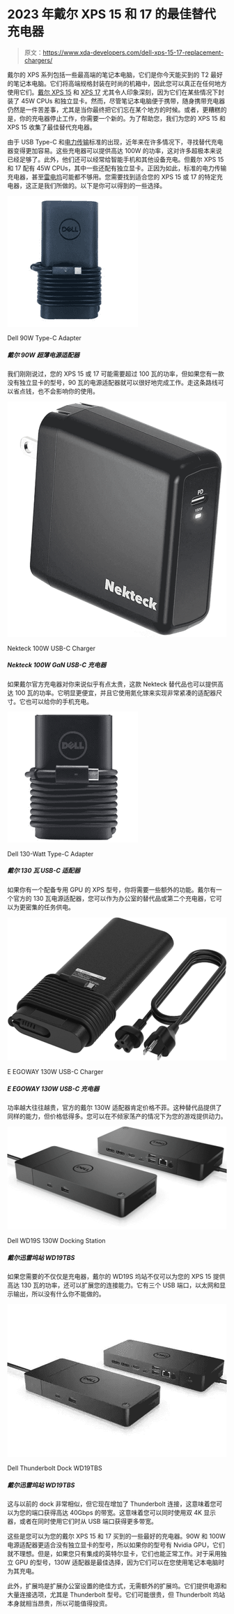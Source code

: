 # 2023 年戴尔 XPS 15 和 17 的最佳替代充电器

> 原文：<https://www.xda-developers.com/dell-xps-15-17-replacement-chargers/>

戴尔的 XPS 系列包括一些最高端的笔记本电脑，它们是你今天能买到的 T2 最好的笔记本电脑。它们将高端规格封装在时尚的机箱中，因此您可以真正在任何地方使用它们。[戴尔 XPS 15](https://www.xda-developers.com/dell-xps-15-2022-review/) 和 [XPS 17](https://www.xda-developers.com/dell-xps-17-2022-review/) 尤其令人印象深刻，因为它们在某些情况下封装了 45W CPUs 和独立显卡。然而，尽管笔记本电脑便于携带，随身携带充电器仍然是一件苦差事，尤其是当你最终把它们忘在某个地方的时候。或者，更糟糕的是，你的充电器停止工作，你需要一个新的。为了帮助您，我们为您的 XPS 15 和 XPS 15 收集了最佳替代充电器。

由于 USB Type-C 和[电力传输](https://www.usb.org/usb-charger-pd)标准的出现，近年来在许多情况下，寻找替代充电器变得更加容易。这些充电器可以提供高达 100W 的功率，这对许多超极本来说已经足够了。此外，他们还可以经常给智能手机和其他设备充电。但戴尔 XPS 15 和 17 配有 45W CPUs，其中一些还配有独立显卡。正因为如此，标准的电力传输充电器，甚至[雷电坞](https://www.xda-developers.com/best-thunderbolt-docks/)可能都不够用。您需要找到适合您的 XPS 15 或 17 的特定充电器，这正是我们所做的。以下是你可以得到的一些选择。

 <picture>![We just said you might need more than 100W of power for your XPS 15 or 17, but if you have a model without discrete graphics, the 90W power adapter will get the job done just fine. You can save some money by going this route, and it won't affect your usage.](img/783ddec4a042ef085d3c7afdf9b008f7.png)</picture> 

Dell 90W Type-C Adapter

##### 戴尔 90W 超薄电源适配器

我们刚刚说过，您的 XPS 15 或 17 可能需要超过 100 瓦的功率，但如果您有一款没有独立显卡的型号，90 瓦的电源适配器就可以很好地完成工作。走这条路线可以省点钱，也不会影响你的使用。

 <picture>![You're not going to need a 100W charger for your HP EliteBook 840 Aero, but that doesn't mean it won't work. You can use it to charge your laptop, but you also have headroom in case you ever need to charge a more powerful laptop in the future.](img/62043227264ba6851144e265c428f138.png)</picture> 

Nekteck 100W USB-C Charger

##### Nekteck 100W GaN USB-C 充电器

如果戴尔官方充电器对你来说似乎有点太贵，这款 Nekteck 替代品也可以提供高达 100 瓦的功率。它明显更便宜，并且它使用氮化镓来实现非常紧凑的适配器尺寸。它也可以给你的手机充电。

 <picture>![If you do have an XPS model with a dedicated GPU, you're going to need some extra power. Dell has an official 130W power adapter you can get as a replacement or as a second charger for the office, and it can power more intensive tasks.](img/5e2dc3cf1d4a5f2c4a32ac642c0916f0.png)</picture> 

Dell 130-Watt Type-C Adapter

##### 戴尔 130 瓦 USB-C 适配器

如果你有一个配备专用 GPU 的 XPS 型号，你将需要一些额外的功能。戴尔有一个官方的 130 瓦电源适配器，您可以作为办公室的替代品或第二个充电器，它可以为更密集的任务供电。

 <picture>![More power tends to be more expensive, and the official Dell 130W adapter is definitely pricey. This alternative offers the same power but comes in at a much lower price point. You can power your gaming sessions without breaking the bank.](img/5be729e5c7e3d05db51a46ff84d9f5cd.png)</picture> 

E EGOWAY 130W USB-C Charger

##### E EGOWAY 130W USB-C 充电器

功率越大往往越贵，官方的戴尔 130W 适配器肯定价格不菲。这种替代品提供了同样的能力，但价格低得多。您可以在不倾家荡产的情况下为您的游戏提供动力。

 <picture>![If you need more than a charger, Dell's WD19S docking station not only delivers up to 130W of power to your XPS 15, but also expands your connectivity. It has three USB ports, Ethernet, and display outputs so there isn't much you can't do.](img/aa6b61016ee745a00fca53873bbf2054.png)</picture> 

Dell WD19S 130W Docking Station

##### 戴尔迅雷坞站 WD19TBS

如果您需要的不仅仅是充电器，戴尔的 WD19S 坞站不仅可以为您的 XPS 15 提供高达 130 瓦的功率，还可以扩展您的连接能力。它有三个 USB 端口，以太网和显示输出，所以没有什么你不能做的。

 <picture>![Who better to make a dock for the XPS 13 Plus than Dell itself? The Dell WD19TBS dock has multiple display outputs including HDMI and DisplayPort, USB ports, Ethernet, and power delivery up to 130W on Dell PCs. It's even good enough for larger laptops that require more power.](img/e451c7e2bd3434244c7f10440219ab30.png)</picture> 

Dell Thunderbolt Dock WD19TBS

##### 戴尔迅雷坞站 WD19TBS

这与以前的 dock 非常相似，但它现在增加了 Thunderbolt 连接，这意味着您可以为您的端口获得高达 40Gbps 的带宽。这意味着您可以同时使用双 4K 显示器，或者在同时使用它们时从 USB 端口获得更多带宽。

这些是您可以为您的戴尔 XPS 15 和 17 买到的一些最好的充电器。90W 和 100W 电源适配器更适合没有独立显卡的型号，所以如果你的型号有 Nvidia GPU，它们就不理想。但是，如果您只有集成的英特尔显卡，它们也能正常工作。对于采用独立 GPU 的型号，130W 适配器是最佳选择，因为它们可以在您使用笔记本电脑时为其充电。

此外，扩展坞是扩展办公室设置的绝佳方式，无需额外的扩展坞。它们提供电源和大量连接选项，尤其是 Thunderbolt 型号。它们可能很贵，但 Thunderbolt 坞站本身就相当昂贵，所以可能值得投资。